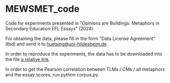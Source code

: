 # MEWSMET_code
Code for experiments presented in "Opinions are Buildings: Metaphors in Secondary Education EFL Essays" (2024).

For obtaining the data, please fill in the form "Data License Agreement" (tbd) and send it to huelsing@uni-hildesheim.de. 

In order to reproduce the experiments, the data has to be downloaded into the file [a relative link](data).

In order to get the Pearson correlation between TLMs / CMs / all metaphors and the essay scores, run python corpus.py.
